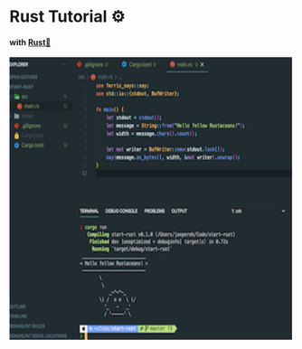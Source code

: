 # Rust Tutorial ⚙️

#### with [Rust🏡](https://www.rust-lang.org/learn/get-started)

<img src="https://github.com/jasper-oh/Rust-Tutorial/blob/master/rust.png" width="500" height="500">
